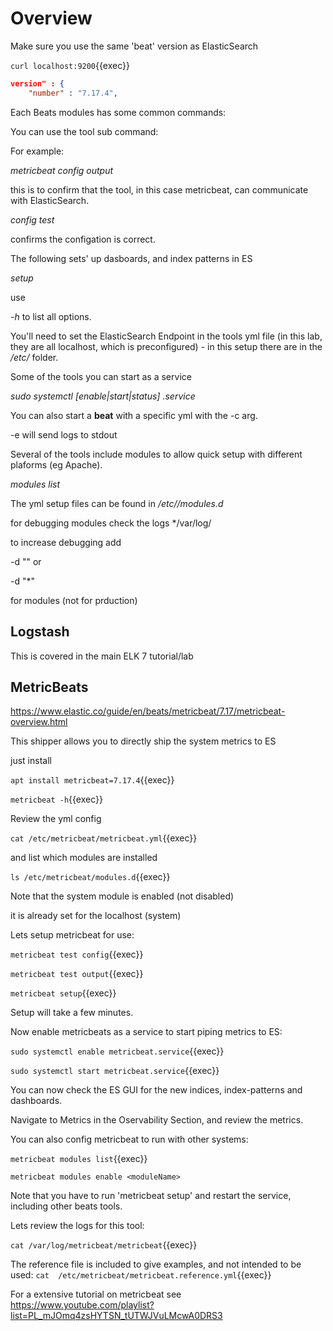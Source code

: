 # Overview

Make sure you use the same 'beat' version as ElasticSearch

`curl localhost:9200`{{exec}}

```json
version" : {
    "number" : "7.17.4",
```

Each Beats modules has some common commands:



You can use the tool sub command:

*<toolCmd> <subcmd> <arguments>*

For example:

*metricbeat  config output*

this is to confirm that the tool, in this case metricbeat, can communicate with ElasticSearch.

*<toolCmd> config test*

confirms the configation is correct.

The following sets' up dasboards, and index patterns in ES

*<toolCmd> setup*

use

*<toolCmd> -h* to list all options. 

You'll need to set the ElasticSearch Endpoint in the tools yml file (in this lab, they are all localhost, which is preconfigured) - in this setup there are in the */etc/<toolCmd>* folder.

Some of the tools you can start as a service

*sudo systemctl [enable|start|status] <toolCmd>.service*

You can also start a **beat** with a specific yml with the -c arg.

-e will send logs to stdout

Several of the tools include modules to allow quick setup with different plaforms (eg Apache).

*<toolCmd> modules list*

The yml setup files can be found in */etc/<tool>/modules.d*

for debugging modules  check the logs  */var/log/<moduleName>

to increase debugging add

 -d "<moduleName>"  or 
 
 -d "*" 
 
 for modules (not for prduction)


## Logstash

This is covered in the main ELK 7 tutorial/lab

## MetricBeats

https://www.elastic.co/guide/en/beats/metricbeat/7.17/metricbeat-overview.html

This shipper allows you to directly ship the system metrics to ES

just install

`apt install metricbeat=7.17.4`{{exec}}

`metricbeat -h`{{exec}}

Review the yml config

`cat /etc/metricbeat/metricbeat.yml`{{exec}}

and list which modules are installed

`ls /etc/metricbeat/modules.d`{{exec}}

Note that the system module is enabled (not disabled)

it is already set for the localhost (system)

Lets setup metricbeat for use:

`metricbeat test config`{{exec}}

`metricbeat test output`{{exec}}

`metricbeat setup`{{exec}}  

Setup will take a few minutes.

Now enable metricbeats as a service to start piping metrics to ES:

`sudo systemctl enable metricbeat.service`{{exec}}

`sudo systemctl start metricbeat.service`{{exec}}

You can now check the ES GUI for the new indices, index-patterns and dashboards.

Navigate to Metrics in the Oservability Section, and review the metrics.

You can also config metricbeat to run with other systems:

`metricbeat modules list`{{exec}}

`metricbeat modules enable <moduleName>`

Note that you have to run 'metricbeat setup' and restart the service, including other beats tools.

Lets review the logs for this tool:

`cat /var/log/metricbeat/metricbeat`{{exec}}

The reference file is included to give examples, and not intended to be used:
`cat  /etc/metricbeat/metricbeat.reference.yml`{{exec}}

For a extensive tutorial on metricbeat see https://www.youtube.com/playlist?list=PL_mJOmq4zsHYTSN_tUTWJVuLMcwA0DRS3

